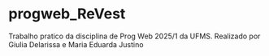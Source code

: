 # progweb_ReVest
Trabalho pratico da disciplina de Prog Web 2025/1 da UFMS. Realizado por Giulia Delarissa e Maria Eduarda Justino
